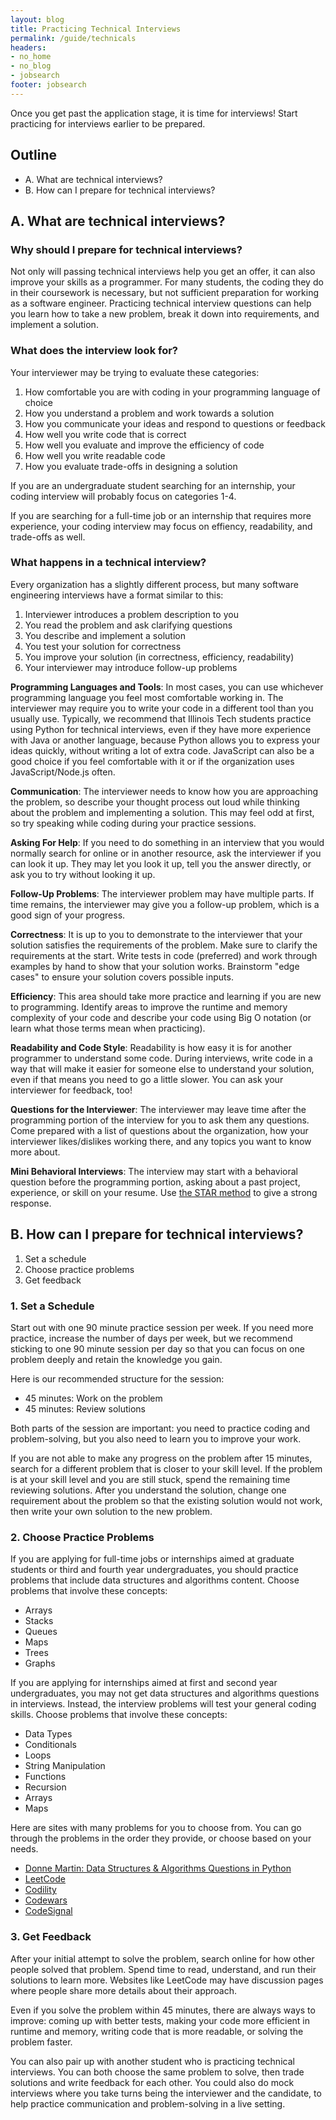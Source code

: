 ```yaml
---
layout: blog
title: Practicing Technical Interviews
permalink: /guide/technicals
headers:
- no_home
- no_blog
- jobsearch
footer: jobsearch
---
```


Once you get past the application stage, it is time for interviews! Start practicing for interviews earlier to be prepared.

## Outline

- A. What are technical interviews?
- B. How can I prepare for technical interviews?

## A. What are technical interviews?

### Why should I prepare for technical interviews?

Not only will passing technical interviews help you get an offer, it can also improve your skills as a programmer. For many students, the coding they do in their coursework is necessary, but not sufficient preparation for working as a software engineer. Practicing technical interview questions can help you learn how to take a new problem, break it down into requirements, and implement a solution.

### What does the interview look for?

Your interviewer may be trying to evaluate these categories:

1. How comfortable you are with coding in your programming language of choice
2. How you understand a problem and work towards a solution
3. How you communicate your ideas and respond to questions or feedback
4. How well you write code that is correct
5. How well you evaluate and improve the efficiency of code
6. How well you write readable code
7. How you evaluate trade-offs in designing a solution

If you are an undergraduate student searching for an internship, your coding interview will probably focus on categories 1-4.

If you are searching for a full-time job or an internship that requires more experience, your coding interview may focus on effiency, readability, and trade-offs as well.

### What happens in a technical interview?

Every organization has a slightly different process, but many software engineering interviews have a format similar to this:

1. Interviewer introduces a problem description to you
2. You read the problem and ask clarifying questions
3. You describe and implement a solution
4. You test your solution for correctness
5. You improve your solution (in correctness, efficiency, readability)
6. Your interviewer may introduce follow-up problems

**Programming Languages and Tools**: In most cases, you can use whichever programming language you feel most comfortable working in. The interviewer may require you to write your code in a different tool than you usually use. Typically, we recommend that Illinois Tech students practice using Python for technical interviews, even if they have more experience with Java or another language, because Python allows you to express your ideas quickly, without writing a lot of extra code. JavaScript can also be a good choice if you feel comfortable with it or if the organization uses JavaScript/Node.js often.

**Communication**: The interviewer needs to know how you are approaching the problem, so describe your thought process out loud while thinking about the problem and implementing a solution. This may feel odd at first, so try speaking while coding during your practice sessions.

**Asking For Help**: If you need to do something in an interview that you would normally search for online or in another resource, ask the interviewer if you can look it up. They may let you look it up, tell you the answer directly, or ask you to try without looking it up.

**Follow-Up Problems**: The interviewer problem may have multiple parts. If time remains, the interviewer may give you a follow-up problem, which is a good sign of your progress.

**Correctness**: It is up to you to demonstrate to the interviewer that your solution satisfies the requirements of the problem. Make sure to clarify the requirements at the start. Write tests in code (preferred) and work through examples by hand to show that your solution works. Brainstorm "edge cases" to ensure your solution covers possible inputs.

**Efficiency**: This area should take more practice and learning if you are new to programming. Identify areas to improve the runtime and memory complexity of your code and describe your code using Big O notation (or learn what those terms mean when practicing).

**Readability and Code Style**: Readability is how easy it is for another programmer to understand some code. During interviews, write code in a way that will make it easier for someone else to understand your solution, even if that means you need to go a little slower. You can ask your interviewer for feedback, too!

**Questions for the Interviewer**: The interviewer may leave time after the programming portion of the interview for you to ask them any questions. Come prepared with a list of questions about the organization, how your interviewer likes/dislikes working there, and any topics you want to know more about.

**Mini Behavioral Interviews**: The interview may start with a behavioral question before the programming portion, asking about a past project, experience, or skill on your resume. Use [the STAR method](https://www.themuse.com/advice/star-interview-method) to give a strong response.

## B. How can I prepare for technical interviews?

1. Set a schedule
2. Choose practice problems
3. Get feedback

### 1. Set a Schedule

Start out with one 90 minute practice session per week. If you need more practice, increase the number of days per week, but we recommend sticking to one 90 minute session per day so that you can focus on one problem deeply and retain the knowledge you gain.

Here is our recommended structure for the session:

- 45 minutes: Work on the problem
- 45 minutes: Review solutions

Both parts of the session are important: you need to practice coding and problem-solving, but you also need to learn you to improve your work.

If you are not able to make any progress on the problem after 15 minutes, search for a different problem that is closer to your skill level. If the problem is at your skill level and you are still stuck, spend the remaining time reviewing solutions. After you understand the solution, change one requirement about the problem so that the existing solution would not work, then write your own solution to the new problem.

### 2. Choose Practice Problems

If you are applying for full-time jobs or internships aimed at graduate students or third and fourth year undergraduates, you should practice problems that include data structures and algorithms content. Choose problems that involve these concepts:

- Arrays
- Stacks
- Queues
- Maps
- Trees
- Graphs

If you are applying for internships aimed at first and second year undergraduates, you may not get data structures and algorithms questions in interviews. Instead, the interview problems will test your general coding skills. Choose problems that involve these concepts:

- Data Types
- Conditionals
- Loops
- String Manipulation
- Functions
- Recursion
- Arrays
- Maps

Here are sites with many problems for you to choose from. You can go through the problems in the order they provide, or choose based on your needs.

- [Donne Martin: Data Structures & Algorithms Questions in Python](https://github.com/donnemartin/interactive-coding-challenges)
- [LeetCode](https://leetcode.com)
- [Codility](https://app.codility.com/programmers)
- [Codewars](https://www.codewars.com/)
- [CodeSignal](https://codesignal.com/developers/interview-practice/)

### 3. Get Feedback

After your initial attempt to solve the problem, search online for how other people solved that problem. Spend time to read, understand, and run their solutions to learn more. Websites like LeetCode may have discussion pages where people share more details about their approach.

Even if you solve the problem within 45 minutes, there are always ways to improve: coming up with better tests, making your code more efficient in runtime and memory, writing code that is more readable, or solving the problem faster.

You can also pair up with another student who is practicing technical interviews. You can both choose the same problem to solve, then trade solutions and write feedback for each other. You could also do mock interviews where you take turns being the interviewer and the candidate, to help practice communication and problem-solving in a live setting.
